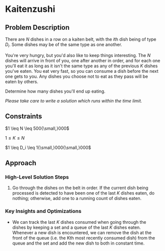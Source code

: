 # Kaitenzushi

## Problem Description

There are $N$ dishes in a row on a kaiten belt, with the $i\text{th}$ dish being of type $D_i$. Some dishes may be of the same type as one another.

You're very hungry, but you'd also like to keep things interesting. The $N$ dishes will arrive in front of you, one after another in order, and for each one you'll eat it as long as it isn't the same type as any of the previous $K$ dishes you've eaten. You eat very fast, so you can consume a dish before the next one gets to you. Any dishes you choose not to eat as they pass will be eaten by others.

Determine how many dishes you'll end up eating.

*Please take care to write a solution which runs within the time limit.*

## Constraints

$1 \leq N \leq 500{\small,}000$

$1 \leq K \leq N$

$1 \leq D_i \leq 1{\small,}000{\small,}000$

## Approach

### High-Level Solution Steps

1. Go through the dishes on the belt in order. If the current dish being processed is detected to have been one of the last $K$ dishes eaten, do nothing; otherwise, add one to a running count of dishes eaten.

### Key Insights and Optimizations

- We can track the last $K$ dishes consumed when going through the dishes by keeping a set and a queue of the last $K$ dishes eaten. Whenever a new dish is encountered, we can remove the dish at the front of the queue (i.e. the Kth most recently consumed dish) from the queue and the set and add the new dish to both in constant time.